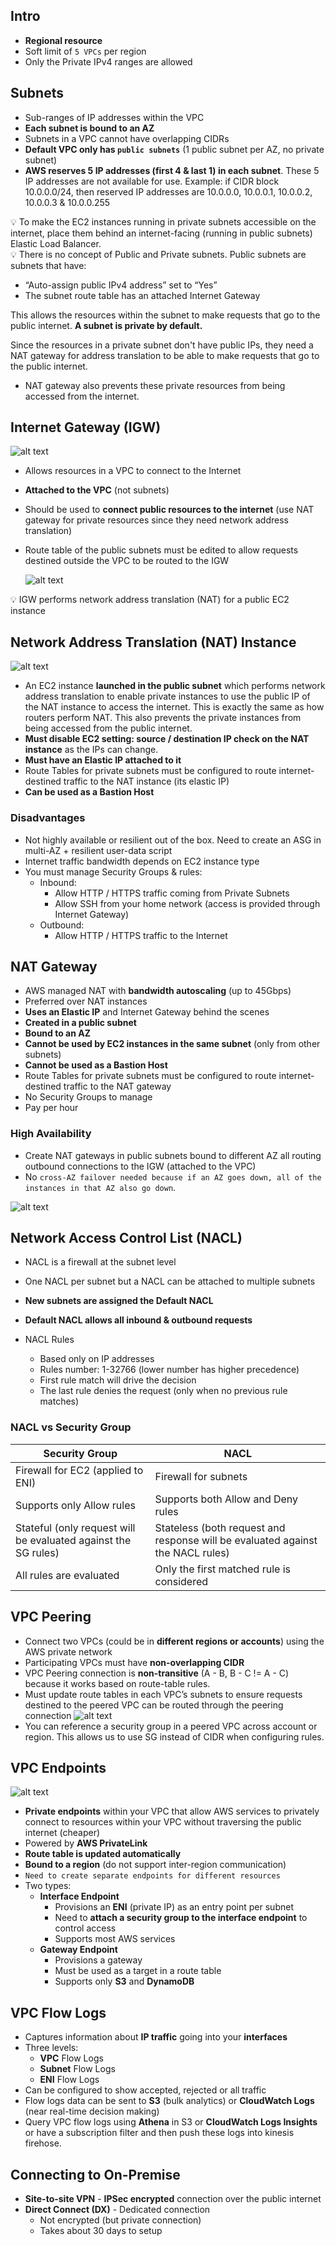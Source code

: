 
## Intro

- **Regional resource**
- Soft limit of `5 VPCs` per region
- Only the Private IPv4 ranges are allowed

## Subnets

- Sub-ranges of IP addresses within the VPC
- **Each subnet is bound to an AZ**
- Subnets in a VPC cannot have overlapping CIDRs
- **Default VPC only has `public subnets`** (1 public subnet per AZ, no private subnet)
- **AWS reserves 5 IP addresses (first 4 & last 1) in each subnet**. These 5 IP addresses are not available for use.
Example: if CIDR block 10.0.0.0/24, then reserved IP addresses are 10.0.0.0, 10.0.0.1, 10.0.0.2, 10.0.0.3 & 10.0.0.255

<aside>
💡 To make the EC2 instances running in private subnets accessible on the internet, place them behind an internet-facing (running in public subnets) Elastic Load Balancer.

</aside>

<aside>
💡 There is no concept of Public and Private subnets. Public subnets are subnets that have:

- “Auto-assign public IPv4 address” set to “Yes”
- The subnet route table has an attached Internet Gateway

This allows the resources within the subnet to make requests that go to the public internet. **A subnet is private by default.**

Since the resources in a private subnet don't have public IPs, they need a NAT gateway for address translation to be able to make requests that go to the public internet. 
- NAT gateway also prevents these private resources from being accessed from the internet.

</aside>

## Internet Gateway (IGW)

![alt text](image.png)
- Allows resources in a VPC to connect to the Internet
- **Attached to the VPC** (not subnets)
- Should be used to **connect public resources to the internet** (use NAT gateway for private resources since they need network address translation)
- Route table of the public subnets must be edited to allow requests destined outside the VPC to be routed to the IGW
    
    ![alt text](image-1.png)

<aside>
💡 IGW performs network address translation (NAT) for a public EC2 instance

</aside>

## Network Address Translation (NAT) Instance

![alt text](image-2.png)
- An EC2 instance **launched in the public subnet** which performs network address translation to enable private instances to use the public IP of the NAT instance to access the internet. This is exactly the same as how routers perform NAT. This also prevents the private instances from being accessed from the public internet.
- **Must disable EC2 setting: source / destination IP check on the NAT instance** as the IPs can change.
- **Must have an Elastic IP attached to it**
- Route Tables for private subnets must be configured to route internet-destined traffic to the NAT instance (its elastic IP)
- **Can be used as a Bastion Host**

### **Disadvantages**

- Not highly available or resilient out of the box. Need to create an ASG in multi-AZ + resilient user-data script
- Internet traffic bandwidth depends on EC2 instance type
- You must manage Security Groups & rules:
    - Inbound:
        - Allow HTTP / HTTPS traffic coming from Private Subnets
        - Allow SSH from your home network (access is provided through Internet Gateway)
    - Outbound:
        - Allow HTTP / HTTPS traffic to the Internet

## NAT Gateway

- AWS managed NAT with **bandwidth autoscaling** (up to 45Gbps)
- Preferred over NAT instances
- **Uses an Elastic IP** and Internet Gateway behind the scenes
- **Created in a public subnet**
- **Bound to an AZ**
- **Cannot be used by EC2 instances in the same subnet** (only from other subnets)
- **Cannot be used as a Bastion Host**
- Route Tables for private subnets must be configured to route internet-destined traffic to the NAT gateway
- No Security Groups to manage
- Pay per hour

### High Availability

- Create NAT gateways in public subnets bound to different AZ all routing outbound connections to the IGW (attached to the VPC)
- No `cross-AZ failover needed because if an AZ goes down, all of the instances in that AZ also go down`.

![alt text](image-5.png)
## Network Access Control List (NACL)

- NACL is a firewall at the subnet level
- One NACL per subnet but a NACL can be attached to multiple subnets
- **New subnets are assigned the Default NACL**
- **Default NACL allows all inbound & outbound requests**
   
- NACL Rules
    - Based only on IP addresses
    - Rules number: 1-32766 (lower number has higher precedence)
    - First rule match will drive the decision
    - The last rule denies the request (only when no previous rule matches)

### NACL vs Security Group

| Security Group | NACL |
| --- | --- |
| Firewall for EC2 (applied to ENI) | Firewall for subnets |
| Supports only Allow rules | Supports both Allow and Deny rules |
| Stateful (only request will be evaluated against the SG rules) | Stateless (both request and response will be evaluated against the NACL rules) |
| All rules are evaluated | Only the first matched rule is considered |

## VPC Peering


- Connect two VPCs (could be in **different regions or accounts**) using the AWS private network
- Participating VPCs must have **non-overlapping CIDR**
- VPC Peering connection is **non-transitive** (A - B, B - C != A - C) because it works based on route-table rules.
- Must update route tables in each VPC’s subnets to ensure requests destined to the peered VPC can be routed through the peering connection
    ![alt text](image-4.png)
- You can reference a security group in a peered VPC across account or region. This allows us to use SG instead of CIDR when configuring rules.

## VPC Endpoints

![alt text](image-3.png)
- **Private endpoints** within your VPC that allow AWS services to privately connect to resources within your VPC without traversing the public internet (cheaper)
- Powered by **AWS PrivateLink**
- **Route table is updated automatically**
- **Bound to a region** (do not support inter-region communication)
- `Need to create separate endpoints for different resources`
- Two types:
    - **Interface Endpoint**
        - Provisions an **ENI** (private IP) as an entry point per subnet
        - Need to **attach a security group to the interface endpoint** to control access
        - Supports most AWS services
    - **Gateway Endpoint**
        - Provisions a gateway
        - Must be used as a target in a route table
        - Supports only **S3** and **DynamoDB**

## VPC Flow Logs

- Captures information about **IP traffic** going into your **interfaces**
- Three levels:
    - **VPC** Flow Logs
    - **Subnet** Flow Logs
    - **ENI** Flow Logs
- Can be configured to show accepted, rejected or all traffic
- Flow logs data can be sent to **S3** (bulk analytics) or **CloudWatch Logs** (near real-time decision making)
- Query VPC flow logs using **Athena** in S3 or **CloudWatch Logs Insights** or have a subscription filter and then push these logs into kinesis firehose.

## Connecting to On-Premise

- **Site-to-site VPN** - **IPSec encrypted** connection over the public internet
- **Direct Connect (DX)** - Dedicated connection
    - Not encrypted (but private connection)
    - Takes about 30 days to setup
